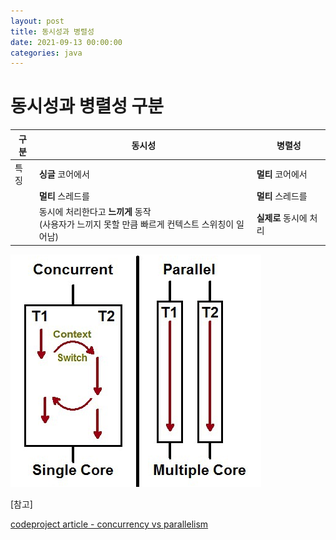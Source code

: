 ```yaml
---
layout: post
title: 동시성과 병렬성
date: 2021-09-13 00:00:00
categories: java
---
```


# 동시성과 병렬성 구분

| 구분 | 동시성                                                       | 병렬성                 |
| ---- | ------------------------------------------------------------ | ---------------------- |
| 특징 | **싱글** 코어에서                                            | **멀티** 코어에서      |
|      | **멀티** 스레드를                                            | **멀티** 스레드를      |
|      | 동시에 처리한다고 **느끼게** 동작<br />(사용자가 느끼지 못할 만큼 빠르게 컨텍스트 스위칭이 일어남) | **실제로** 동시에 처리 |

![alt text](/public/img/2021-09-13-concurrency-parellelism-1.png)


[참고]

[codeproject article - concurrency vs parallelism](https://www.codeproject.com/Articles/1267757/Concurrency-vs-Parallelism)